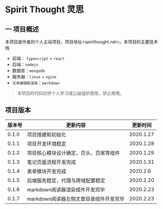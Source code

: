 # Spirit Thought 灵思

## 一 项目概述

本项目是作者的个人主站项目，项目地址<spirithought.net>。本项目的主要技术栈

- 前端： `typescript` + `react`
- 后端：`nodejs`
- 数据库：`mongodb`
- 服务器：`linux` + `nginx`
- `文本编辑和渲染`：`markdown`

> 本项目的代码仅供个人学习或公益组织使用，禁止商用。

## 项目版本

| 版本号 | 更新内容 | 更新时间 |
| ------ | -------- | ------ |
| 0.1.0 | 项目搭建和初始化 | 2020.1.27 |
| 0.1.1 | 项目开发环境稳定 | 2020.1.28 |
| 0.1.2 | 项目核心模块设计确定，页头，页尾等组件 | 2020.1.29 |
| 0.1.3 | 笔记页面流程开发完成 | 2020.1.31 |
| 0.1.4 | 表单模块开发完成 | 2020.2.6 |
| 0.1.5 | 后端服务稳定，代理与跨域配置稳定 | 2020.2.20 |
| 0.1.6 | markdown阅读器渲染组件开发完毕 | 2020.2.23 |
| 0.1.7 | markdown阅读器左侧文章目录组件开发完毕 | 2020.2.23 |


